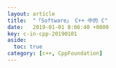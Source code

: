 ```yaml
---
layout: article
title:  "「Software」 C++ 中的 C"
date:   2019-01-01 8:06:40 +0800
key: c-in-cpp-20190101
aside:
  toc: true
category: [c++, CppFoundation]
---
```

